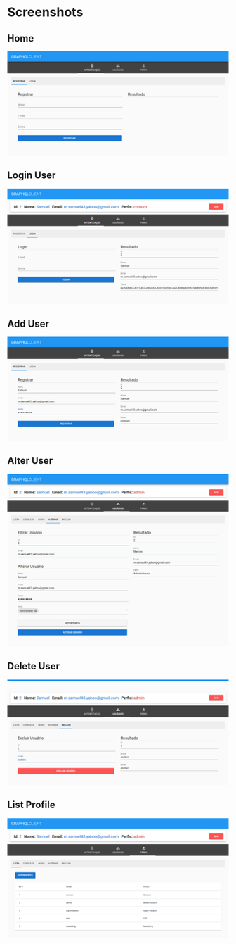 # Screenshots

## Home
<img src="screenshots/home.jpg">

## Login User
<img src="screenshots/login_user.jpg">

## Add User
<img src="screenshots/add_user.jpg">

## Alter User
<img src="screenshots/alter_user.jpg">

## Delete User
<img src="screenshots/delete_user.jpg">

## List Profile
<img src="screenshots/list_profile.jpg">